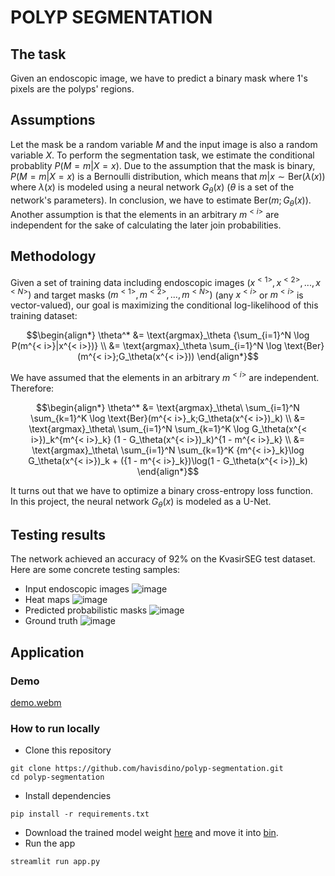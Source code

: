 # POLYP SEGMENTATION

## The task
Given an endoscopic image, we have to predict a binary mask where 1's pixels are the polyps' regions.

## Assumptions
Let the mask be a random variable $M$ and the input image is also a random variable $X$. To perform the segmentation task, we estimate the conditional probablity $P(M=m|X=x)$. Due to the assumption that the mask is binary, $P(M=m|X=x)$ is a Bernoulli distribution, which means that $m|x \sim \text{Ber}(\lambda(x))$ where $\lambda(x)$ is modeled using a neural network $G_\theta(x)$ ($\theta$ is a set of the network's parameters). In conclusion, we have to estimate $\text{Ber}(m;G_\theta(x))$. Another assumption is that the elements in an arbitrary $m^{< i>}$ are independent for the sake of calculating the later join probabilities.

## Methodology
Given a set of training data including endoscopic images $(x^{< 1>}, x^{< 2>}, ..., x^{< N>})$ and target masks $(m^{< 1>}, m^{< 2>}, ..., m^{< N>})$ (any $x^{< i>}$ or $m^{< i>}$ is vector-valued), our goal is maximizing the conditional log-likelihood of this training dataset:  

```math
\begin{align*}
\theta^* &= \text{argmax}_\theta {\sum_{i=1}^N \log P(m^{< i>}|x^{< i>})} \\
         &= \text{argmax}_\theta \sum_{i=1}^N \log \text{Ber}(m^{< i>};G_\theta(x^{< i>}))
\end{align*}
```
We have assumed that the elements in an arbitrary $m^{< i>}$ are independent. Therefore:

```math
\begin{align*}
\theta^* &= \text{argmax}_\theta\ \sum_{i=1}^N \sum_{k=1}^K \log \text{Ber}(m^{< i>}_k;G_\theta(x^{< i>})_k) \\

         &= \text{argmax}_\theta\ \sum_{i=1}^N \sum_{k=1}^K \log G_\theta(x^{< i>})_k^{m^{< i>}_k} (1 - G_\theta(x^{< i>})_k)^{1 - m^{< i>}_k} \\

         &= \text{argmax}_\theta\ \sum_{i=1}^N \sum_{k=1}^K {m^{< i>}_k}\log G_\theta(x^{< i>})_k + ({1 - m^{< i>}_k})\log(1 - G_\theta(x^{< i>})_k)
\end{align*}
```

It turns out that we have to optimize a binary cross-entropy loss function.  
In this project, the neural network $G_\theta(x)$ is modeled as a U-Net.

## Testing results
The network achieved an accuracy of 92% on the KvasirSEG test dataset.
Here are some concrete testing samples:
* Input endoscopic images
![image](https://github.com/havisdino/polyp-segmentation/assets/89296126/c391ec6c-8c65-4e35-93aa-0bbe7ff063ce)
* Heat maps
![image](https://github.com/havisdino/polyp-segmentation/assets/89296126/acd62ba6-88b0-4326-b0ac-244db05b1157)
* Predicted probabilistic masks
![image](https://github.com/havisdino/polyp-segmentation/assets/89296126/b57e3cd4-d74b-4d9a-97c7-c3599b9e630f)
* Ground truth
![image](https://github.com/havisdino/polyp-segmentation/assets/89296126/94ecc4cc-89d7-4f95-8e09-d4dcd9c02749)

## Application
### Demo
[demo.webm](https://github.com/havisdino/polyp-segmentation/assets/89296126/8c8781ea-47fd-4ff3-af9a-73c926728a7c)
### How to run locally
* Clone this repository
```
git clone https://github.com/havisdino/polyp-segmentation.git
cd polyp-segmentation
```
* Install dependencies
```
pip install -r requirements.txt
```
* Download the trained model weight [here](https://github.com/havisdino/polyp-segmentation/releases/download/v1.0.0/unet128.pt) and move it into [bin](bin).
* Run the app
```
streamlit run app.py
```
